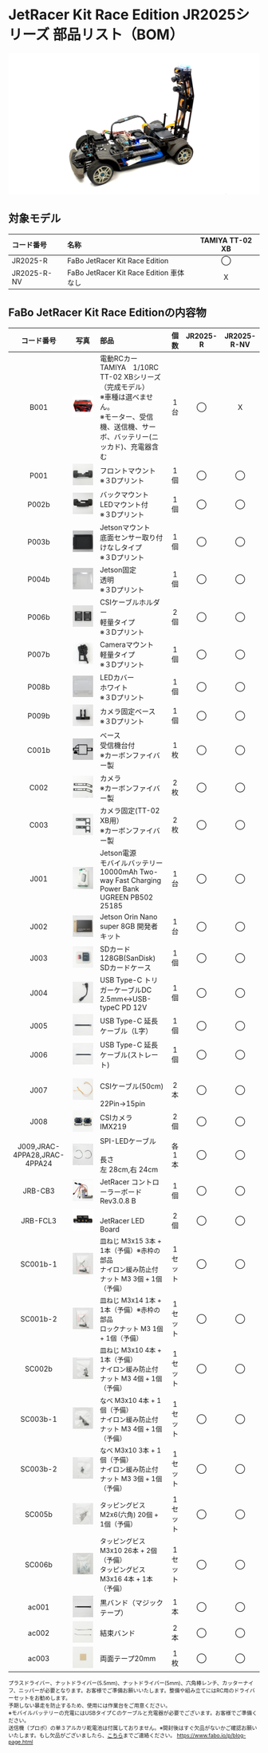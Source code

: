 # JetRacer Kit Race Edition JR2025シリーズ 部品リスト（BOM）

![](./img/001bom/JR2025_TOP.JPG)

<div style="text-align: right;font-size: 60%">
</div>

## 対象モデル

|コード番号|名称|TAMIYA TT-02 XB|
|:--|:--|:--:|
|JR2025-R|FaBo JetRacer Kit Race Edition|◯|
|JR2025-R-NV|FaBo JetRacer Kit Race Edition 車体なし|X|

## FaBo JetRacer Kit Race Editionの内容物

|コード番号|写真|部品|個数|JR2025-R|JR2025-R-NV|
|:--:|:--:|:--|:--:|:--:|:--:|
|B001|![](./img/001bom/TT-02XBmodel800840.jpeg)|<span style="font-size:14px;">電動RCカー<br>TAMIYA　1/10RC TT-02 XBシリーズ（完成モデル）<br>※車種は選べません。<br>※モーター、受信機、送信機、サーボ、バッテリー(ニッカド)、充電器含む</span>|1台|◯|X|
|P001|![](./img/001bom/P001.JPG)|<span style="font-size:14px;">フロントマウント<br>※３Dプリント</span>|1個|◯|◯|
|P002b|![](./img/001bom/P002.JPG)|<span style="font-size:14px;">バックマウント<br>LEDマウント付<br>※３Dプリント</span>|1個|◯|◯|
|P003b|![](./img/001bom/P003b.jpg)|<span style="font-size:14px;">Jetsonマウント<br>底面センサー取り付けなしタイプ<br>※３Dプリント</span>|1個|◯|◯|
|P004b|![](./img/001bom/P004b.jpg)|<span style="font-size:14px;">Jetson固定<br>透明<br>※３Dプリント</span>|1個|◯|◯|
|P006b|![](./img/001bom/P006b.jpg)|<span style="font-size:14px;">CSIケーブルホルダー<br>軽量タイプ<br>※３Dプリント</span>|2個|◯|◯|
|P007b|![](./img/001bom/P007b.jpg)|<span style="font-size:14px;">Cameraマウント<br>軽量タイプ<br>※３Dプリント</span>|1個|◯|◯|
|P008b|![](./img/001bom/P008b.jpg)|<span style="font-size:14px;">LEDカバー<br>ホワイト<br>※３Dプリント</span>|1個|◯|◯|
|P009b|![](./img/001bom/P009b.jpg)|<span style="font-size:14px;">カメラ固定ベース<br>※３Dプリント</span>|1個|◯|◯|
|C001b|![](./img/001bom/C001b.jpg)|<span style="font-size:14px;">ベース<br>受信機台付<br>※カーボンファイバー製</span>|1枚|◯|◯|
|C002|![](./img/001bom/C002.JPG)|<span style="font-size:14px;">カメラ<br>※カーボンファイバー製</span>|2枚|◯|◯|
|C003|![](./img/001bom/C003.JPG)|<span style="font-size:14px;">カメラ固定(TT-02 XB用）<br>※カーボンファイバー製</span>|2枚|◯|◯|
|J001|![](./img/001bom/J001.JPG)|<span style="font-size:14px;">Jetson電源<br>モバイルバッテリー　10000mAh Two-way Fast Charging Power Bank UGREEN PB502 25185</span>|1台|◯|◯|
|J002|![](./img/001bom/J002.JPG)|<span style="font-size:14px;">Jetson Orin Nano super 8GB 開発者キット　</span>|1台|◯|◯|
|J003|![](./img/001bom/J003.JPG)|SDカード128GB(SanDisk)<br>SDカードケース</span>|1個|◯|◯|
|J004|![](./img/001bom/J004.JPG)|<span style="font-size:14px;">USB Type-C トリガーケーブルDC 2.5mm<->USB-typeC PD 12V</span>|1個|◯|◯|
|J005|![](./img/001bom/J005.JPG)|<span style="font-size:14px;">USB Type-C 延長ケーブル（L字）</span>|1個|◯|◯|
|J006|![](./img/001bom/J006.JPG)|<span style="font-size:14px;">USB Type-C 延長ケーブル(ストレート)</span>|1個|◯|◯|
|J007|![](./img/001bom/J007.JPG)|<span style="font-size:14px;"><br>CSIケーブル(50cm)<br><br>22Pin->15pin</span>|2本|◯|◯|
|J008|![](./img/001bom/J008.JPG)|<span style="font-size:14px;">CSIカメラ　IMX219</span>|2個|◯|◯|
|J009,JRAC-4PPA28,JRAC-4PPA24|![](./img/001bom/J009.JPG)|<span style="font-size:14px;">SPI-LEDケーブル<br><br>長さ<br>左 28cm,右 24cm</span>|各1本|◯|◯|
|JRB-CB3|![](./img/001bom/JRB-CB3.JPG)|<span style="font-size:14px;">JetRacer コントローラーボード<br>Rev3.0.8 B</span>|1個|◯|◯|
|JRB-FCL3|![](./img/001bom/JRB-LED.JPG)|<span style="font-size:14px;"><br>JetRacer LED Board</span>|2個|◯|◯|
|SC001b-1|![](./img/001bom/SC001b1.jpg)|<span style="font-size:13px;">皿ねじ M3x15 3本 + 1本（予備）※赤枠の部品<br>ナイロン緩み防止付ナット M3 3個 + 1個（予備）</span>|1セット|◯|◯|
|SC001b-2|![](./img/001bom/SC001b2.jpg)|<span style="font-size:13px;">皿ねじ M3x14 1本 + 1本（予備）※赤枠の部品<br>ロックナット M3 1個 + 1個（予備）</span>|1セット|◯|◯|
|SC002b|![](./img/001bom/SC002b.jpg)|<span style="font-size:13px;">皿ねじ M3x10 4本 + 1本（予備）<br>ナイロン緩み防止付ナット M3 4個 + 1個（予備）</span>|1セット|◯|◯|
|SC003b-1|![](./img/001bom/SC003b-1.jpg)|<span style="font-size:13px;">なべ M3x10 4本 + 1個（予備）<br>ナイロン緩み防止付ナット M3 4個 + 1個（予備）</span>|1セット|◯|◯|
|SC003b-2|![](./img/001bom/SC003b-2.jpg)|<span style="font-size:13px;">なべ M3x10 3本 + 1個（予備）<br>ナイロン緩み防止付ナット M3 3個 + 1個（予備）</span>|1セット|◯|◯|
|SC005b|![](./img/001bom/SC005b.jpg)|<span style="font-size:13px;">タッピングビス M2x6(六角) 20個 + 1個（予備）|1セット</span>|◯|◯|
|SC006b|![](./img/001bom/SC006b.jpg)|<span style="font-size:13px;">タッピングビス M3x10 26本 + 2個（予備）<br>タッピングビス　M3x16 4本 + 1本（予備）</span>|1セット|◯|◯|
|ac001|![](./img/001bom/AC001.JPG)|<span style="font-size:14px;">黒バンド（マジックテープ）</span>|1本|◯|◯|
|ac002|![](./img/001bom/AC002.JPG)|<span style="font-size:14px;">結束バンド</span>|2本|◯|◯|
|ac003|![](./img/001bom/AC003.JPG)|<span style="font-size:14px;">両面テープ20mm</span>|1枚|◯|◯|

<div style="text-align: left;font-size: 75%">プラスドライバー、ナットドライバー(5.5mm)、ナットドライバー(5mm)、六角棒レンチ、カッターナイフ、ニッパーが必要となります。お客様でご準備お願いいたします。整備や組み立てにはRC用のドライバーセットをお勧めします。<br>予期しない暴走を防止するため、使用には作業台をご用意ください。<br>※モバイルバッテリーの充電にはUSBタイプＣのケーブルと充電器が必要でございます。お客様でご準備ください。<br>送信機（プロポ）の単３アルカリ乾電池は付属しておりません。※開封後はすぐ欠品がないかご確認お願いいたします。もし欠品がございましたら、<a href="https://www.fabo.io/p/blog-page.html">こちら</a>までご連絡ください。
<a href="https://www.fabo.io/p/blog-page.html">https://www.fabo.io/p/blog-page.html</a>
</div>

